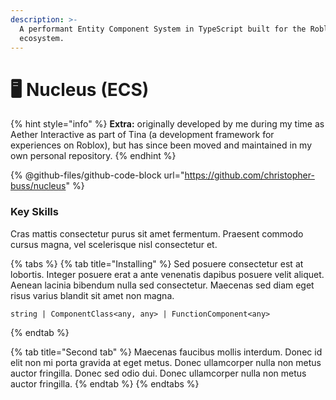 ```yaml
---
description: >-
  A performant Entity Component System in TypeScript built for the Roblox
  ecosystem.
---
```


# 🖥 Nucleus (ECS)

{% hint style="info" %}
**Extra:** originally developed by me during my time as Aether Interactive as part of Tina (a development framework for experiences on Roblox), but has since been moved and maintained in my own personal repository.
{% endhint %}

{% @github-files/github-code-block url="https://github.com/christopher-buss/nucleus" %}

### Key Skills



Cras mattis consectetur purus sit amet fermentum. Praesent commodo cursus magna, vel scelerisque nisl consectetur et.

{% tabs %}
{% tab title="Installing" %}
Sed posuere consectetur est at lobortis. Integer posuere erat a ante venenatis dapibus posuere velit aliquet. Aenean lacinia bibendum nulla sed consectetur. Maecenas sed diam eget risus varius blandit sit amet non magna.

```
string | ComponentClass<any, any> | FunctionComponent<any>
```
{% endtab %}

{% tab title="Second tab" %}
Maecenas faucibus mollis interdum. Donec id elit non mi porta gravida at eget metus. Donec ullamcorper nulla non metus auctor fringilla. Donec sed odio dui. Donec ullamcorper nulla non metus auctor fringilla.
{% endtab %}
{% endtabs %}
